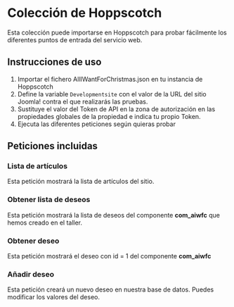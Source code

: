 # Colección de Hoppscotch

Esta colección puede importarse en Hoppscotch para probar fácilmente los diferentes puntos de entrada del servicio web.

## Instrucciones de uso

1. Importar el fichero AllIWantForChristmas.json en tu instancia de Hoppscotch
2. Define la variable `Developmentsite` con el valor de la URL del sitio Joomla! contra el que realizarás las pruebas.
3. Sustituye el valor del Token de API en la zona de autorización en las propiedades globales de la propiedad e indica tu propio Token.
4. Ejecuta las diferentes peticiones según quieras probar

## Peticiones incluidas

### Lista de artículos

Esta petición mostrará la lista de artículos del sitio.

### Obtener lista de deseos

Esta petición mostrará la lista de deseos del componente **com_aiwfc** que hemos creado en el taller.

### Obtener deseo

Esta petición mostrará el deseo con id = 1 del componente **com_aiwfc**

### Añadir deseo

Esta petición creará un nuevo deseo en nuestra base de datos. Puedes modificar los valores del deseo.
